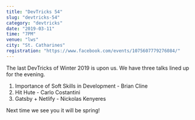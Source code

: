 ```yaml
---
title: "DevTricks 54"
slug: "devtricks-54"
category: "devtricks"
date: "2019-03-11"
time: "7PM"
venue: "lws"
city: "St. Catharines"
registration: "https://www.facebook.com/events/1075607779276084/"
---
```


The last DevTricks of Winter 2019 is upon us. We have three talks lined up for the evening.

1. Importance of Soft Skills in Development - Brian Cline
2. Hit Hute - Carlo Costantini
3. Gatsby + Netlify - Nickolas Kenyeres

Next time we see you it will be spring!

